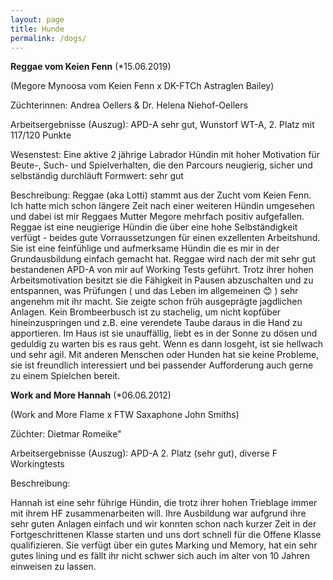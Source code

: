 ```yaml
---
layout: page
title: Hunde
permalink: /dogs/
---
```


**Reggae vom Keien Fenn** (*15.06.2019)

(Megore Mynoosa vom Keien Fenn x DK-FTCh Astraglen Bailey)

Züchterinnen: Andrea Oellers & Dr. Helena Niehof-Oellers

Arbeitsergebnisse (Auszug): APD-A sehr gut, Wunstorf WT-A, 2. Platz mit 117/120 Punkte

Wesenstest: Eine aktive 2 jährige Labrador Hündin mit hoher Motivation für Beute-, Such- und Spielverhalten, die den Parcours neugierig, sicher und selbständig durchläuft
Formwert: sehr gut

Beschreibung: 
Reggae (aka Lotti) stammt aus der Zucht vom Keien Fenn. Ich hatte mich schon längere Zeit nach einer weiteren Hündin umgesehen und dabei ist mir Reggaes Mutter Megore mehrfach positiv aufgefallen. Reggae ist eine neugierige Hündin die über eine hohe Selbständigkeit verfügt - beides gute Vorraussetzungen für einen exzellenten Arbeitshund. Sie ist eine feinfühlige und aufmerksame Hündin die es mir in der Grundausbildung einfach gemacht hat. Reggae wird nach der mit sehr gut bestandenen APD-A von mir auf Working Tests geführt. Trotz ihrer hohen Arbeitsmotivation besitzt sie die Fähigkeit in Pausen abzuschalten und zu entspannen, was Prüfungen ( und das Leben im allgemeinen &#128522; ) sehr angenehm mit ihr macht. Sie zeigte schon früh ausgeprägte jagdlichen Anlagen. Kein Brombeerbusch ist zu stachelig, um nicht kopfüber hineinzuspringen und z.B. eine verendete Taube daraus in die Hand zu apportieren. Im Haus ist sie unauffällig, liebt es in der Sonne zu dösen und geduldig zu warten bis es raus geht. Wenn es dann losgeht, ist sie hellwach und sehr agil. Mit anderen Menschen oder Hunden hat sie keine Probleme, sie ist freundlich interessiert und bei passender Aufforderung auch gerne zu einem Spielchen bereit.

**Work and More Hannah** (*06.06.2012)

(Work and More Flame x FTW Saxaphone John Smiths)

Züchter: Dietmar Romeike"

Arbeitsergebnisse (Auszug): APD-A 2. Platz (sehr gut), diverse F Workingtests

Beschreibung:

Hannah ist eine sehr führige Hündin, die trotz ihrer hohen Trieblage immer mit ihrem HF zusammenarbeiten will. Ihre Ausbildung war aufgrund ihre sehr guten Anlagen einfach und wir konnten schon nach kurzer Zeit in der Fortgeschrittenen Klasse starten und uns dort schnell für die Offene Klasse qualifizieren. Sie verfügt über ein gutes Marking und Memory, hat ein sehr gutes lining und es fällt ihr nicht schwer sich auch im alter von 10 Jahren einweisen zu lassen.


   
